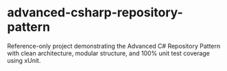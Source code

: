 # advanced-csharp-repository-pattern
Reference-only project demonstrating the Advanced C# Repository Pattern with clean architecture, modular structure, and 100% unit test coverage using xUnit.
